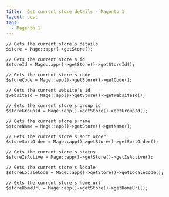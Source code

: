 ```yaml
---
title:  Get current store details - Magento 1
layout: post
tags:
  - Magento 1
---
```


	// Gets the current store's details
	$store = Mage::app()->getStore();
	 
	// Gets the current store's id
	$storeId = Mage::app()->getStore()->getStoreId();
	 
	// Gets the current store's code
	$storeCode = Mage::app()->getStore()->getCode();
	 
	// Gets the current website's id
	$websiteId = Mage::app()->getStore()->getWebsiteId();
	 
	// Gets the current store's group id
	$storeGroupId = Mage::app()->getStore()->getGroupId();
	 
	// Gets the current store's name
	$storeName = Mage::app()->getStore()->getName();
	 
	// Gets the current store's sort order
	$storeSortOrder = Mage::app()->getStore()->getSortOrder();
	 
	// Gets the current store's status
	$storeIsActive = Mage::app()->getStore()->getIsActive();
	 
	// Gets the current store's locale
	$storeLocaleCode = Mage::app()->getStore()->getLocaleCode();
	 
	// Gets the current store's home url
	$storeHomeUrl = Mage::app()->getStore()->getHomeUrl();
